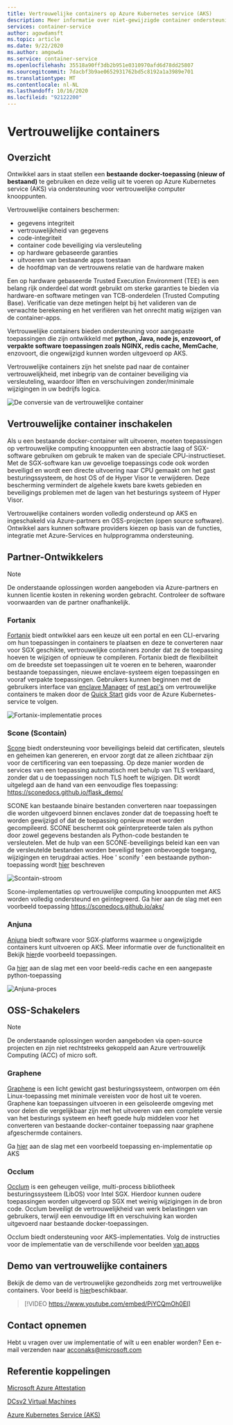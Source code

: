```yaml
---
title: Vertrouwelijke containers op Azure Kubernetes service (AKS)
description: Meer informatie over niet-gewijzigde container ondersteuning op vertrouwelijke containers.
services: container-service
author: agowdamsft
ms.topic: article
ms.date: 9/22/2020
ms.author: amgowda
ms.service: container-service
ms.openlocfilehash: 35518a90ff3db2b951e0310970afd6d78dd25807
ms.sourcegitcommit: 7dacbf3b9ae0652931762bd5c8192a1a3989e701
ms.translationtype: MT
ms.contentlocale: nl-NL
ms.lasthandoff: 10/16/2020
ms.locfileid: "92122200"
---
```

# <a name="confidential-containers"></a>Vertrouwelijke containers

## <a name="overview"></a>Overzicht

Ontwikkel aars in staat stellen een **bestaande docker-toepassing (nieuw of bestaand)** te gebruiken en deze veilig uit te voeren op Azure Kubernetes service (AKS) via ondersteuning voor vertrouwelijke computer knooppunten.

Vertrouwelijke containers beschermen:

- gegevens integriteit 
- vertrouwelijkheid van gegevens
- code-integriteit
- container code beveiliging via versleuteling
- op hardware gebaseerde garanties
- uitvoeren van bestaande apps toestaan
- de hoofdmap van de vertrouwens relatie van de hardware maken

Een op hardware gebaseerde Trusted Execution Environment (TEE) is een belang rijk onderdeel dat wordt gebruikt om sterke garanties te bieden via hardware-en software metingen van TCB-onderdelen (Trusted Computing Base). Verificatie van deze metingen helpt bij het valideren van de verwachte berekening en het verifiëren van het onrecht matig wijzigen van de container-apps.

Vertrouwelijke containers bieden ondersteuning voor aangepaste toepassingen die zijn ontwikkeld met **python, Java, node js, enzovoort, of verpakte software toepassingen zoals NGINX, redis cache, MemCache**, enzovoort, die ongewijzigd kunnen worden uitgevoerd op AKS.

Vertrouwelijke containers zijn het snelste pad naar de container vertrouwelijkheid, met inbegrip van de container beveiliging via versleuteling, waardoor liften en verschuivingen zonder/minimale wijzigingen in uw bedrijfs logica.

![De conversie van de vertrouwelijke container](./media/confidential-containers/conf-con-deploy-process.jpg)


## <a name="confidential-container-enablers"></a>Vertrouwelijke container inschakelen

Als u een bestaande docker-container wilt uitvoeren, moeten toepassingen op vertrouwelijke computing knooppunten een abstractie laag of SGX-software gebruiken om gebruik te maken van de speciale CPU-instructieset. Met de SGX-software kan uw gevoelige toepassings code ook worden beveiligd en wordt een directe uitvoering naar CPU gemaakt om het gast besturingssysteem, de host OS of de Hyper Visor te verwijderen. Deze bescherming vermindert de algehele kwets bare kwets gebieden en beveiligings problemen met de lagen van het besturings systeem of Hyper Visor.

Vertrouwelijke containers worden volledig ondersteund op AKS en ingeschakeld via Azure-partners en OSS-projecten (open source software). Ontwikkel aars kunnen software providers kiezen op basis van de functies, integratie met Azure-Services en hulpprogramma ondersteuning.

## <a name="partner-enablers"></a>Partner-Ontwikkelers
> [!NOTE]
> De onderstaande oplossingen worden aangeboden via Azure-partners en kunnen licentie kosten in rekening worden gebracht. Controleer de software voorwaarden van de partner onafhankelijk. 

### <a name="fortanix"></a>Fortanix

[Fortanix](https://www.fortanix.com/) biedt ontwikkel aars een keuze uit een portal en een CLI-ervaring om hun toepassingen in containers te plaatsen en deze te converteren naar voor SGX geschikte, vertrouwelijke containers zonder dat ze de toepassing hoeven te wijzigen of opnieuw te compileren. Fortanix biedt de flexibiliteit om de breedste set toepassingen uit te voeren en te beheren, waaronder bestaande toepassingen, nieuwe enclave-systeem eigen toepassingen en vooraf verpakte toepassingen. Gebruikers kunnen beginnen met de gebruikers interface van [enclave Manager](https://em.fortanix.com/) of [rest api's](https://www.fortanix.com/api/em/) om vertrouwelijke containers te maken door de [Quick Start](https://support.fortanix.com/hc/en-us/articles/360049658291-Fortanix-Confidential-Container-on-Azure-Kubernetes-Service) gids voor de Azure Kubernetes-service te volgen.

![Fortanix-implementatie proces](./media/confidential-containers/fortanix-confidential-containers-flow.png)

### <a name="scone-scontain"></a>Scone (Scontain)

[Scone](https://scontain.com/index.html?lang=en) biedt ondersteuning voor beveiligings beleid dat certificaten, sleutels en geheimen kan genereren, en ervoor zorgt dat ze alleen zichtbaar zijn voor de certificering van een toepassing. Op deze manier worden de services van een toepassing automatisch met behulp van TLS verklaard, zonder dat u de toepassingen noch TLS hoeft te wijzigen. Dit wordt uitgelegd aan de hand van een eenvoudige fles toepassing: https://sconedocs.github.io/flask_demo/  

SCONE kan bestaande binaire bestanden converteren naar toepassingen die worden uitgevoerd binnen enclaves zonder dat de toepassing hoeft te worden gewijzigd of dat de toepassing opnieuw moet worden gecompileerd. SCONE beschermt ook geïnterpreteerde talen als python door zowel gegevens bestanden als Python-code bestanden te versleutelen. Met de hulp van een SCONE-beveiligings beleid kan een van de versleutelde bestanden worden beveiligd tegen onbevoegde toegang, wijzigingen en terugdraai acties. Hoe ' sconify ' een bestaande python-toepassing wordt [hier](https://sconedocs.github.io/sconify_image/) beschreven

![Scontain-stroom](./media/confidential-containers/scone-workflow.png)

Scone-implementaties op vertrouwelijke computing knooppunten met AKS worden volledig ondersteund en geïntegreerd. Ga hier aan de slag met een voorbeeld toepassing https://sconedocs.github.io/aks/

### <a name="anjuna"></a>Anjuna

[Anjuna](https://www.anjuna.io/) biedt software voor SGX-platforms waarmee u ongewijzigde containers kunt uitvoeren op AKS. Meer informatie over de functionaliteit en Bekijk [hier](https://www.anjuna.io/microsoft-azure-confidential-computing-aks-lp)de voorbeeld toepassingen.

Ga [hier](https://www.anjuna.io/microsoft-azure-confidential-computing-aks-lp) aan de slag met een voor beeld-redis cache en een aangepaste python-toepassing

![Anjuna-proces](./media/confidential-containers/anjuna-process-flow.png)

## <a name="oss-enablers"></a>OSS-Schakelers 
> [!NOTE]
> De onderstaande oplossingen worden aangeboden via open-source projecten en zijn niet rechtstreeks gekoppeld aan Azure vertrouwelijk Computing (ACC) of micro soft.  

### <a name="graphene"></a>Graphene

[Graphene](https://grapheneproject.io/) is een licht gewicht gast besturingssysteem, ontworpen om één Linux-toepassing met minimale vereisten voor de host uit te voeren. Graphene kan toepassingen uitvoeren in een geïsoleerde omgeving met voor delen die vergelijkbaar zijn met het uitvoeren van een complete versie van het besturings systeem en heeft goede hulp middelen voor het converteren van bestaande docker-container toepassing naar graphene afgeschermde containers.

Ga [hier](https://graphene.readthedocs.io/en/latest/cloud-deployment.html#azure-kubernetes-service-aks) aan de slag met een voorbeeld toepassing en-implementatie op AKS

### <a name="occlum"></a>Occlum
[Occlum](https://occlum.io/) is een geheugen veilige, multi-process bibliotheek besturingssysteem (LibOS) voor Intel SGX. Hierdoor kunnen oudere toepassingen worden uitgevoerd op SGX met weinig wijzigingen in de bron code. Occlum beveiligt de vertrouwelijkheid van werk belastingen van gebruikers, terwijl een eenvoudige lift en verschuiving kan worden uitgevoerd naar bestaande docker-toepassingen.

Occlum biedt ondersteuning voor AKS-implementaties. Volg de instructies voor de implementatie van de verschillende voor beelden [van apps](https://github.com/occlum/occlum/blob/master/docs/azure_aks_deployment_guide.md)


## <a name="confidential-containers-demo"></a>Demo van vertrouwelijke containers
Bekijk de demo van de vertrouwelijke gezondheids zorg met vertrouwelijke containers. Voor beeld is [hier](https://github.com/Azure-Samples/confidential-container-samples/blob/main/confidential-healthcare-scone-confinf-onnx/README.md)beschikbaar. 

> [!VIDEO https://www.youtube.com/embed/PiYCQmOh0EI]


## <a name="get-in-touch"></a>Contact opnemen

Hebt u vragen over uw implementatie of wilt u een enabler worden? Een e-mail verzenden naar acconaks@microsoft.com

## <a name="reference-links"></a>Referentie koppelingen

[Microsoft Azure Attestation](../attestation/overview.md)

[DCsv2 Virtual Machines](virtual-machine-solutions.md)

[Azure Kubernetes Service (AKS)](../aks/intro-kubernetes.md)
